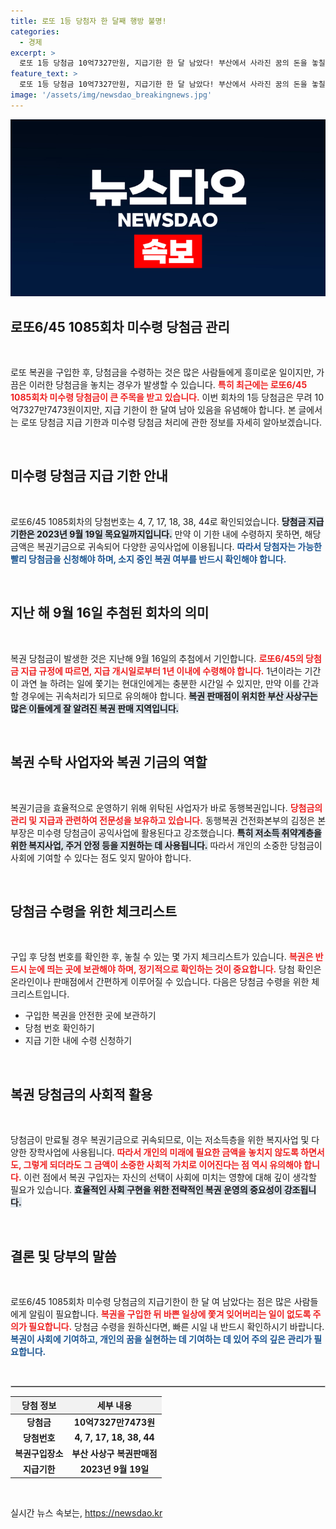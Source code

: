 ```yaml
---
title: 로또 1등 당첨자 한 달째 행방 불명!
categories:
  - 경제
excerpt: >
  로또 1등 당첨금 10억7327만원, 지급기한 한 달 남았다! 부산에서 사라진 꿈의 돈을 놓칠 기회가 적어도 한 번 더 확인해보세요. 복권 기한 만료 후 당첨금은 공익사업으로 돌아간답니다!
feature_text: >
  로또 1등 당첨금 10억7327만원, 지급기한 한 달 남았다! 부산에서 사라진 꿈의 돈을 놓칠 기회가 적어도 한 번 더 확인해보세요. 복권 기한 만료 후 당첨금은 공익사업으로 돌아간답니다!
image: '/assets/img/newsdao_breakingnews.jpg'
---
```


<p><img src="/assets/img/newsdao_breakingnews.jpg" alt="bookingtag 속보" /></p>

<h2 data-ke-size="size26">로또6/45 1085회차 미수령 당첨금 관리</h2>

<p data-ke-size="size16">&nbsp;</p>

<p>로또 복권을 구입한 후, 당첨금을 수령하는 것은 많은 사람들에게 흥미로운 일이지만, 가끔은 이러한 당첨금을 놓치는 경우가 발생할 수 있습니다. <b><span style="color: #ee2323;">특히 최근에는 로또6/45 1085회차 미수령 당첨금이 큰 주목을 받고 있습니다.</span></b> 이번 회차의 1등 당첨금은 무려 10억7327만7473원이지만, 지급 기한이 한 달여 남아 있음을 유념해야 합니다. 본 글에서는 로또 당첨금 지급 기한과 미수령 당첨금 처리에 관한 정보를 자세히 알아보겠습니다.</p>

<p data-ke-size="size16">&nbsp;</p>

<h2 data-ke-size="size26">미수령 당첨금 지급 기한 안내</h2>

<p data-ke-size="size16">&nbsp;</p>

<p>로또6/45 1085회차의 당첨번호는 4, 7, 17, 18, 38, 44로 확인되었습니다. <b><span style="background-color: #21538527;">당첨금 지급 기한은 2023년 9월 19일 목요일까지입니다.</span></b> 만약 이 기한 내에 수령하지 못하면, 해당 금액은 복권기금으로 귀속되어 다양한 공익사업에 이용됩니다. <b><span style="color: #1a5490;">따라서 당첨자는 가능한 빨리 당첨금을 신청해야 하며, 소지 중인 복권 여부를 반드시 확인해야 합니다.</span></b></p>

<p data-ke-size="size16">&nbsp;</p>

<h2 data-ke-size="size26">지난 해 9월 16일 추첨된 회차의 의미</h2>

<p data-ke-size="size16">&nbsp;</p>

<p>복권 당첨금이 발생한 것은 지난해 9월 16일의 추첨에서 기인합니다. <b><span style="color: #ee2323;">로또6/45의 당첨금 지급 규정에 따르면, 지급 개시일로부터 1년 이내에 수령해야 합니다.</span></b> 1년이라는 기간이 과연 늘 하려는 일에 쫓기는 현대인에게는 충분한 시간일 수 있지만, 만약 이를 간과할 경우에는 귀속처리가 되므로 유의해야 합니다. <b><span style="background-color: #21538527;">복권 판매점이 위치한 부산 사상구는 많은 이들에게 잘 알려진 복권 판매 지역입니다.</span></b></p>

<p data-ke-size="size16">&nbsp;</p>

<h2 data-ke-size="size26">복권 수탁 사업자와 복권 기금의 역할</h2>

<p data-ke-size="size16">&nbsp;</p>

<p>복권기금을 효율적으로 운영하기 위해 위탁된 사업자가 바로 동행복권입니다. <b><span style="color: #ee2323;">당첨금의 관리 및 지급과 관련하여 전문성을 보유하고 있습니다.</span></b> 동행복권 건전화본부의 김정은 본부장은 미수령 당첨금이 공익사업에 활용된다고 강조했습니다. <b><span style="background-color: #21538527;">특히 저소득 취약계층을 위한 복지사업, 주거 안정 등을 지원하는 데 사용됩니다.</span></b> 따라서 개인의 소중한 당첨금이 사회에 기여할 수 있다는 점도 잊지 말아야 합니다.</p>

<p data-ke-size="size16">&nbsp;</p>

<h2 data-ke-size="size26">당첨금 수령을 위한 체크리스트</h2>

<p data-ke-size="size16">&nbsp;</p>

<p>구입 후 당첨 번호를 확인한 후, 놓칠 수 있는 몇 가지 체크리스트가 있습니다. <b><span style="color: #ee2323;">복권은 반드시 눈에 띄는 곳에 보관해야 하며, 정기적으로 확인하는 것이 중요합니다.</span></b> 당첨 확인은 온라인이나 판매점에서 간편하게 이루어질 수 있습니다. 다음은 당첨금 수령을 위한 체크리스트입니다.</p>

<ul>
    <li>구입한 복권을 안전한 곳에 보관하기</li>
    <li>당첨 번호 확인하기</li>
    <li>지급 기한 내에 수령 신청하기</li>
</ul>

<p data-ke-size="size16">&nbsp;</p>

<h2 data-ke-size="size26">복권 당첨금의 사회적 활용</h2>

<p data-ke-size="size16">&nbsp;</p>

<p>당첨금이 만료될 경우 복권기금으로 귀속되므로, 이는 저소득층을 위한 복지사업 및 다양한 장학사업에 사용됩니다. <b><span style="color: #ee2323;">따라서 개인의 미래에 필요한 금액을 놓치지 않도록 하면서도, 그렇게 되더라도 그 금액이 소중한 사회적 가치로 이어진다는 점 역시 유의해야 합니다.</span></b> 이런 점에서 복권 구입자는 자신의 선택이 사회에 미치는 영향에 대해 깊이 생각할 필요가 있습니다. <b><span style="background-color: #21538527;">효율적인 사회 구현을 위한 전략적인 복권 운영의 중요성이 강조됩니다.</span></b></p>

<p data-ke-size="size16">&nbsp;</p>

<h2 data-ke-size="size26">결론 및 당부의 말씀</h2>

<p data-ke-size="size16">&nbsp;</p>

<p>로또6/45 1085회차 미수령 당첨금의 지급기한이 한 달 여 남았다는 점은 많은 사람들에게 알림이 필요합니다. <b><span style="color: #ee2323;">복권을 구입한 뒤 바쁜 일상에 쫓겨 잊어버리는 일이 없도록 주의가 필요합니다.</span></b> 당첨금 수령을 원하신다면, 빠른 시일 내 반드시 확인하시기 바랍니다. <b><span style="color: #1a5490;">복권이 사회에 기여하고, 개인의 꿈을 실현하는 데 기여하는 데 있어 주의 깊은 관리가 필요합니다.</span></b></p>

<p data-ke-size="size16">&nbsp;</p>

<hr style="border: 1px solid #ccc;"/>

<table style="width: 100%; border-collapse: collapse;">
    <thead>
        <tr>
            <th style="text-align: center; background-color: #f2f2f2;">당첨 정보</th>
            <th style="text-align: center; background-color: #f2f2f2;">세부 내용</th>
        </tr>
    </thead>
    <tbody>
        <tr>
            <td style="text-align: center; height: 17px;"><b>당첨금</b></td>
            <td style="text-align: center; height: 17px;"><b>10억7327만7473원</b></td>
        </tr>
        <tr>
            <td style="text-align: center; height: 17px;"><b>당첨번호</b></td>
            <td style="text-align: center; height: 17px;"><b>4, 7, 17, 18, 38, 44</b></td>
        </tr>
        <tr>
            <td style="text-align: center; height: 17px;"><b>복권구입장소</b></td>
            <td style="text-align: center; height: 17px;"><b>부산 사상구 복권판매점</b></td>
        </tr>
        <tr>
            <td style="text-align: center; height: 17px;"><b>지급기한</b></td>
            <td style="text-align: center; height: 17px;"><b>2023년 9월 19일</b></td>
        </tr>
    </tbody>
</table>

<p data-ke-size="size16">&nbsp;</p>
실시간 뉴스 속보는, <a href="https://newsdao.kr" rel="dofollow">https://newsdao.kr</a>


